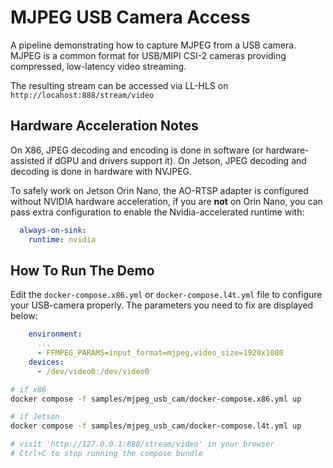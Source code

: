 # MJPEG USB Camera Access

A pipeline demonstrating how to capture MJPEG from a USB camera. MJPEG is a common format for USB/MIPI CSI-2 cameras providing compressed, low-latency video streaming.

The resulting stream can be accessed via LL-HLS on `http://locahost:888/stream/video`

## Hardware Acceleration Notes

On X86, JPEG decoding and encoding is done in software (or hardware-assisted if dGPU and drivers support it). On Jetson, JPEG decoding and decoding is done in hardware with NVJPEG.

To safely work on Jetson Orin Nano, the AO-RTSP adapter is configured without NVIDIA hardware acceleration, if you are **not** on Orin Nano, you can pass extra configuration to enable the Nvidia-accelerated runtime with:

```yaml
  always-on-sink:
    runtime: nvidia
```

## How To Run The Demo

Edit the `docker-compose.x86.yml` or `docker-compose.l4t.yml` file to configure your USB-camera properly. The parameters you need to fix are displayed below:

```yaml
    environment:
      ...
      - FFMPEG_PARAMS=input_format=mjpeg,video_size=1920x1080
    devices:
      - /dev/video0:/dev/video0

```

```bash
# if x86
docker compose -f samples/mjpeg_usb_cam/docker-compose.x86.yml up

# if Jetson
docker compose -f samples/mjpeg_usb_cam/docker-compose.l4t.yml up

# visit 'http://127.0.0.1:888/stream/video' in your browser
# Ctrl+C to stop running the compose bundle
```
